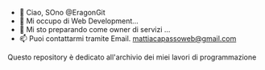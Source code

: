 - 👋 Ciao, SOno @EragonGit
- 👀 Mi occupo di Web Development...
- 🌱 Mi sto preparando come owner di servizi ...
- 📫 Puoi contattarmi tramite Email. mattiacapassoweb@gmail.com

Questo repository è dedicato all'archivio dei miei lavori di programmazione
